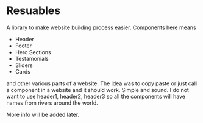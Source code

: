 # Resuables

A library to make website building process easier. Components here means

- Header
- Footer
- Hero Sections
- Testamonials
- Sliders
- Cards

and other various parts of a website. The idea was to copy paste or just call a component in a website and it should work.
Simple and sound. I do not want to use header1, header2, header3 so all the components will have names from rivers around the world.

More info will be added later.
